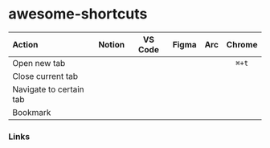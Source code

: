 # awesome-shortcuts

| Action                  | Notion | VS Code | Figma | Arc   | Chrome |
|:------------------------|:------:|:-------:|:-----:|:-----:|:------:|
| Open new tab            |        |         |       |       |  `⌘+t` |
| Close current tab       |        |         |       |       |        |
| Navigate to certain tab |        |         |       |       |        |
| Bookmark                |        |         |       |       |        |


### Links
